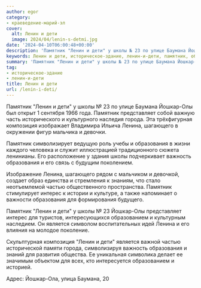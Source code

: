 ```yaml
---
author: egor
category:
- краеведение-марий-эл
cover:
  alt: Ленин и дети
  image: 2024/04/lenin-s-detmi.jpg
date: '2024-04-10T06:00:48+00:00'
description: 'Памятник "Ленин и дети" у школы № 23 по улице Баумана Йошкар-Олы был открыт 1 сентября 1966 года. Памятник представляет собой важную часть исторического и...'
keywords: Ленин и дети, историческое-здание, ленин-и-дети, памятник, образования, ленин, дети, школы, йошкар, ленина, баумана, олы, представляет, города, композиция, шагающего, важность, частью
summary: 'Памятник "Ленин и дети" у школы № 23 по улице Баумана Йошкар-Олы был открыт 1 сентября 1966 года. Памятник представляет собой важную часть исторического и...'
tag:
- историческое-здание
- ленин-и-дети
title: Ленин и дети
url: /lenin-i-deti/
---
```


Памятник "Ленин и дети" у школы № 23 по улице Баумана Йошкар-Олы был открыт 1 сентября 1966 года. Памятник представляет собой важную часть исторического и культурного наследия города. Эта трёхфигурная композиция изображает Владимира Ильича Ленина, шагающего в окружении фигур мальчика и девочки.

Памятник символизирует ведущую роль учебы и образования в жизни каждого человека и служит иллюстрацией традиционного сюжета ленинианы. Его расположение у здания школы подчеркивает важность образования и его связь с будущим поколением.

Изображение Ленина, шагающего рядом с мальчиком и девочкой, создает образ единства и стремления к знаниям, что стало неотъемлемой частью общественного пространства. Памятник стимулирует интерес к истории и культуре, а также напоминает о важности образования для формирования будущего.

Памятник "Ленин и дети" у школы № 23 Йошкар-Олы представляет интерес для туристов, интересующихся образованием и культурным наследием. Он является символом воспитательных идей Ленина и его влияния на молодое поколение.

Скульптурная композиция "Ленин и дети" является важной частью исторической памяти города, символизируя важность образования и знаний для развития общества. Ее уникальная символика делает ее значимым объектом для всех, кто интересуется образованием и историей.

Адрес: Йошкар-Ола, улица Баумана, 20